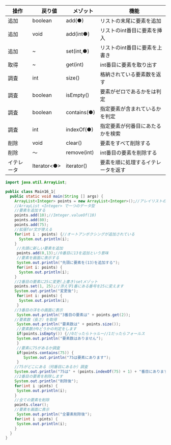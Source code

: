 |操作|　戻り値|　メゾット|　機能|
| ---- | ---- | ---- | ---- |
|  追加  |  boolean |  add(●)  |  リストの末尾に要素を追加  |
|  追加  |  void  | add(int●)  |  リストのint番目に要素を挿入 |
|  追加 | ~| set(int,●) | リストのint番目に要素を上書き|
|  取得 | ~| get(int) | int番目に要素を取り出す|
|  調査 | int | size() | 格納されている要素数を返す|
|  調査 |  boolean　| isEmpty()| 要素がゼロであるかをは判定|
|  調査 |  boolean　| contains(●)| 指定要素が含まれているかを判定|
|  調査 |  int　| indexOf(●)| 指定要素が何番目にあたるかを検索|
|  削除 | void | clear()| 要素をすべて削除する|
|  削除 |  ～　| remove(int)| int番目の要素を削除する|
|  イテレータ|lterator<●> | iterator()| 要素を順に処理するイテレータを返す|

```java
import java.util.ArrayList;

public class Main16_1{
  public static void main(String [] args) {
    ArrayList<Integer> points = new ArrayList<Integer>();//アレイリストのインスタントを生成します//newArrayList<Intger>の<Intger>→＜＞で省略できる
    //ArrayList <Integer> で一つのデータ型
    //要素を追加する
    points.add(10);//Imteger.valueOf(10)
    points.add(80);
    points.add(75);
    //拡張for文が使える
    for(int i : points) {//オートアンボクシングが追加されている
      System.out.println(i);
    }
     //先頭に新しい要素を追加
     points.add(0,13);//0番目に13を追加という意味
     //要素を画面に表示する
     System.out.println("先頭に要素を(13)を追加する");
     for(int i: points) {
      System.out.println(i);
    }
    //2番目の要素に25に変更(上書き)setメゾット
    points.set(1, 25);//添え字1番にある番号を25に変えます
    System.out.println("変更後");
     for(int i: points) {
      System.out.println(i);
     }
    //3番目の洋をの画面に表示
     System.out.println("3番目の要素は" + points.get(2));
    //要素数（長さ）を取得
     System.out.println("要素数は" + points.size());
     //要素数が0どうかの判定をします
     if(points.isEmpty()) {//0だったらトゥルー//1だったらフォールス
     System.out.println("要素数はありません");
     }
     //要素に75があるか調査
     if(points.contains(75)) {
        System.out.println("75は要素にあります");
     }
    //75がどこにある（何番目にあるか）調査
    System.out.println("75は" + (points.indexOf(75) + 1) + "番目にあります");//+1で人間の感覚の数字になる
    //2番目の要素を削除します
    System.out.println("削除後");
    for(int i :pints) {
     System.out.println(i);
    }
    //全ての要素を削除
    points.clear();
    //要素を画面に表示
     System.out.println("全要素削除後");
    for(int i :pints) {
     System.out.println(i);
    }
  }
}
